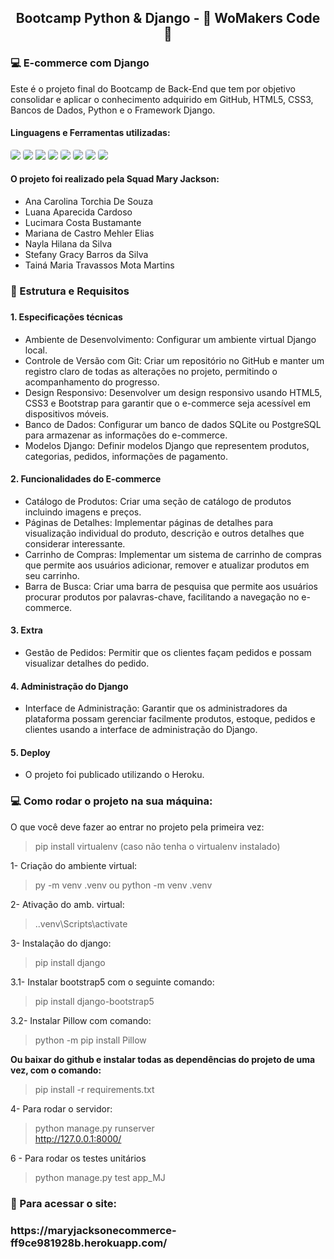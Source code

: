 <h2 style="text-align: center;">Bootcamp Python & Django - 🦋 WoMakers Code 🦋</h2>

### 💻 E-commerce com Django

Este é o projeto final do Bootcamp de Back-End que tem por objetivo consolidar e aplicar o conhecimento adquirido em GitHub, HTML5, CSS3, Bancos de Dados, Python e o Framework Django.

#### Linguagens e Ferramentas utilizadas:

<div>
<img src="https://img.shields.io/badge/Python-3776AB?style=for-the-badge&logo=python&logoColor=white" style="border-radius:4px"/>
<img src="https://img.shields.io/badge/Django-092E20?style=for-the-badge&logo=django&logoColor=white" style="border-radius:4px"/>
<img src="https://img.shields.io/badge/SQLite-07405E?style=for-the-badge&logo=sqlite&logoColor=white"/>
<img src="https://img.shields.io/badge/HTML5-E34F26?style=for-the-badge&logo=html5&logoColor=white" style="border-radius:4px"/>
<img src="https://img.shields.io/badge/Bootstrap-563D7C?style=for-the-badge&logo=bootstrap&logoColor=white" style="border-radius:4px"/>
<img src="https://img.shields.io/badge/CSS3-1572B6?style=for-the-badge&logo=css3&logoColor=white" style="border-radius:4px"/>
<img src="https://img.shields.io/badge/JavaScript-F7DF1E?style=for-the-badge&logo=javascript&logoColor=black" style="border-radius:4px"/>
<img src="https://img.shields.io/badge/Heroku-430098?style=for-the-badge&logo=heroku&logoColor=white" style="border-radius:4px"/>
</div>

#### O projeto foi realizado pela Squad Mary Jackson:

- Ana Carolina Torchia De Souza
- Luana Aparecida Cardoso
- Lucimara Costa Bustamante
- Mariana de Castro Mehler Elias
- Nayla Hilana da Silva
- Stefany Gracy Barros da Silva
- Tainá Maria Travassos Mota Martins

<h3> 📄 Estrutura e Requisitos <h3>

#### 1. Especificações técnicas

- Ambiente de Desenvolvimento: Configurar um ambiente virtual
  Django local.
- Controle de Versão com Git: Criar um repositório no GitHub e manter um registro claro de todas as alterações no projeto, permitindo o acompanhamento do progresso.
- Design Responsivo: Desenvolver um design responsivo usando
  HTML5, CSS3 e Bootstrap para garantir que o e-commerce seja
  acessível em dispositivos móveis.
- Banco de Dados: Configurar um banco de dados SQLite ou
  PostgreSQL para armazenar as informações do e-commerce.
- Modelos Django: Definir modelos Django que representem produtos, categorias, pedidos, informações de pagamento.

#### 2. Funcionalidades do E-commerce

- Catálogo de Produtos: Criar uma seção de catálogo de produtos
  incluindo imagens e preços.
- Páginas de Detalhes: Implementar páginas de detalhes para
  visualização individual do produto, descrição e outros detalhes que considerar interessante.
- Carrinho de Compras: Implementar um sistema de carrinho de
  compras que permite aos usuários adicionar, remover e atualizar
  produtos em seu carrinho.
- Barra de Busca: Criar uma barra de pesquisa que permite aos
  usuários procurar produtos por palavras-chave, facilitando a
  navegação no e-commerce.

#### 3. Extra

- Gestão de Pedidos: Permitir que os clientes façam pedidos e possam visualizar detalhes do pedido.

#### 4. Administração do Django

- Interface de Administração: Garantir que os administradores da
  plataforma possam gerenciar facilmente produtos, estoque, pedidos e clientes usando a interface de administração do Django.

#### 5. Deploy

- O projeto foi publicado utilizando o Heroku.

### 💻 Como rodar o projeto na sua máquina:

O que você deve fazer ao entrar no projeto pela primeira vez:

> pip install virtualenv (caso não tenha o virtualenv instalado)

1- Criação do ambiente virtual:

> py -m venv .venv ou python -m venv .venv

2- Ativação do amb. virtual:

> .\.venv\Scripts\activate

3- Instalação do django:

> pip install django

3.1- Instalar bootstrap5 com o seguinte comando:

> pip install django-bootstrap5

3.2- Instalar Pillow com comando:

> python -m pip install Pillow

**Ou baixar do github e instalar todas as dependências do projeto de uma vez, com o comando:**

> pip install -r requirements.txt

4- Para rodar o servidor:

> python manage.py runserver <br> http://127.0.0.1:8000/

6 - Para rodar os testes unitários

> python manage.py test app_MJ

<h3> 🔗 Para acessar o site: <h3>
https://maryjacksonecommerce-ff9ce981928b.herokuapp.com/
